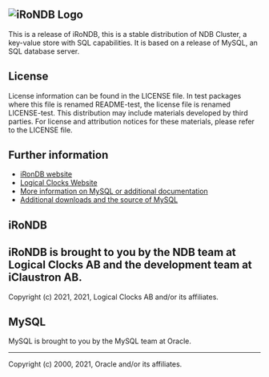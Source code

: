 ![iRoNDB Logo](https://uploads-ssl.webflow.com/6013cab68382f702f5481fa8/60352b4df656f022c78efe78_banner.png)
---

This is a release of iRoNDB, this is a stable distribution
of NDB Cluster, a key-value store with SQL capabilities.
It is based on a release of MySQL, an SQL database server.

## License 
License information can be found in the LICENSE file.
In test packages where this file is renamed README-test, the license
file is renamed LICENSE-test.
This distribution may include materials developed by third parties.
For license and attribution notices for these materials,
please refer to the LICENSE file.

## Further information
- [iRonDB website](http://irondb.ai)
- [Logical Clocks Website](http://logicalclocks.com)
- [More information on MySQL or additional documentation](http://dev.mysql.com/doc)
- [Additional downloads and the source of MySQL](http://dev.mysql.com/downloads)

## iRoNDB
 iRoNDB is brought to you by the NDB team at Logical Clocks AB
and the development team at iClaustron AB.
---

Copyright (c) 2021, 2021, Logical Clocks AB and/or its affiliates.

## MySQL

MySQL is brought to you by the MySQL team at Oracle.

---

Copyright (c) 2000, 2021, Oracle and/or its affiliates.
